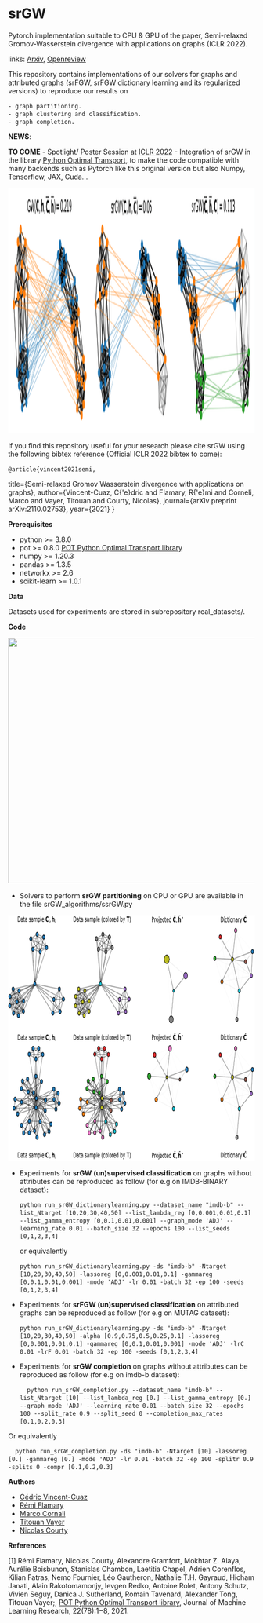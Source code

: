 # srGW
Pytorch implementation suitable to CPU & GPU of the paper, Semi-relaxed Gromov-Wasserstein divergence with applications on graphs (ICLR 2022).

links: [Arxiv](https://arxiv.org/abs/2110.02753), [Openreview](https://openreview.net/forum?id=RShaMexjc-x)

This repository contains implementations of our solvers for graphs and attributed graphs (srFGW, srFGW dictionary learning and its regularized versions) to reproduce our results on 

    - graph partitioning.
    - graph clustering and classification.
    - graph completion.


**NEWS**: 

**TO COME**
    - Spotlight/ Poster Session at [ICLR 2022](https://iclr.cc/)
    - Integration of srGW in the library [Python Optimal Transport](https://pythonot.github.io/), to make the code compatible with many backends such as Pytorch like this original version but also Numpy, Tensorflow, JAX, Cuda...

<p align="center">
  <img width="800" height="500" src="./imgs/matching_comparisons.png">
</p>

If you find this repository useful for your research please cite srGW using the following bibtex reference (Official ICLR 2022 bibtex to come):

    @article{vincent2021semi,
  title={Semi-relaxed Gromov Wasserstein divergence with applications on graphs},
  author={Vincent-Cuaz, C{\'e}dric and Flamary, R{\'e}mi and Corneli, Marco and Vayer, Titouan and Courty, Nicolas},
  journal={arXiv preprint arXiv:2110.02753},
  year={2021}
    }


**Prerequisites**

- python >= 3.8.0
- pot >= 0.8.0 [POT Python Optimal Transport library](https://pythonot.github.io/)
- numpy >= 1.20.3
- pandas >= 1.3.5
- networkx >= 2.6
- scikit-learn >= 1.0.1

**Data**

Datasets used for experiments are stored in subrepository real_datasets/. 

**Code**


<p align="center">
  <img width="800" height="500" src="./imgs/srGW_partitioning.png">
</p>

- Solvers to perform **srGW partitioning** on CPU or GPU are available in the file srGW_algorithms/ssrGW.py

<p align="center">
  <img width="800" height="500" src="./imgs/srGW_dictionarylearning.png">
</p>

- Experiments for **srGW (un)supervised classification** on graphs without attributes can be reproduced as follow (for e.g on IMDB-BINARY dataset):

      python run_srGW_dictionarylearning.py --dataset_name "imdb-b" --list_Ntarget [10,20,30,40,50] --list_lambda_reg [0,0.001,0.01,0.1] --list_gamma_entropy [0,0.1,0.01,0.001] --graph_mode 'ADJ' --learning_rate 0.01 --batch_size 32 --epochs 100 --list_seeds [0,1,2,3,4]
  
  or equivalently
  
      python run_srGW_dictionarylearning.py -ds "imdb-b" -Ntarget [10,20,30,40,50] -lassoreg [0,0.001,0.01,0.1] -gammareg [0,0.1,0.01,0.001] -mode 'ADJ' -lr 0.01 -batch 32 -ep 100 -seeds [0,1,2,3,4]


- Experiments for **srFGW (un)supervised classification** on attributed graphs can be reproduced as follow (for e.g on MUTAG dataset):

      python run_srGW_dictionarylearning.py -ds "imdb-b" -Ntarget [10,20,30,40,50] -alpha [0.9,0.75,0.5,0.25,0.1] -lassoreg [0,0.001,0.01,0.1] -gammareg [0,0.1,0.01,0.001] -mode 'ADJ' -lrC 0.01 -lrF 0.01 -batch 32 -ep 100 -seeds [0,1,2,3,4]

- Experiments for **srGW completion** on graphs without attributes can be reproduced as follow (for e.g on imdb-b dataset):

        python run_srGW_completion.py --dataset_name "imdb-b" --list_Ntarget [10] --list_lambda_reg [0.] --list_gamma_entropy [0.] --graph_mode 'ADJ' --learning_rate 0.01 --batch_size 32 --epochs 100 --split_rate 0.9 --split_seed 0 --completion_max_rates [0.1,0.2,0.3]

Or equivalently


      python run_srGW_completion.py -ds "imdb-b" -Ntarget [10] -lassoreg [0.] -gammareg [0.] -mode 'ADJ' -lr 0.01 -batch 32 -ep 100 -splitr 0.9 -splits 0 -compr [0.1,0.2,0.3]


**Authors**

  - [Cédric Vincent-Cuaz](https://twitter.com/cedriccuaz) 
  - [Rémi Flamary](http://remi.flamary.com/)
  - [Marco Cornali](https://math.unice.fr/~mcorneli/)
  - [Titouan Vayer](https://tvayer.github.io/)
  - [Nicolas Courty](https://people.irisa.fr/Nicolas.Courty/)


**References**

[1] Rémi Flamary, Nicolas Courty, Alexandre Gramfort, Mokhtar Z. Alaya, Aurélie Boisbunon, Stanislas Chambon, Laetitia Chapel, Adrien Corenflos, Kilian Fatras, Nemo Fournier, Léo Gautheron, Nathalie T.H. Gayraud, Hicham Janati, Alain Rakotomamonjy, Ievgen Redko, Antoine Rolet, Antony Schutz, Vivien Seguy, Danica J. Sutherland, Romain Tavenard, Alexander Tong, Titouan Vayer;, [POT Python Optimal Transport library](https://pythonot.github.io/), Journal of Machine Learning Research, 22(78):1−8, 2021.






